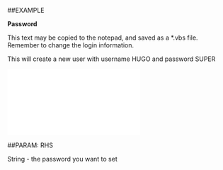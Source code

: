 

##EXAMPLE

**Password**

This text may be copied to the notepad, and saved as a *.vbs file. Remember to change the login information.

This will create a new user with username HUGO and password SUPER

![](../../Examples/vbs/SOUser.Password.vbs.txt)







##PARAM: RHS

String - the password you want to set



